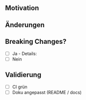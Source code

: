 ## Motivation
## Änderungen
## Breaking Changes?
- [ ] Ja  - Details:
- [ ] Nein
## Validierung
- [ ] CI grün
- [ ] Doku angepasst (README / docs)
